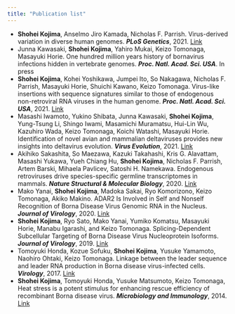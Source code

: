 ```yaml
---
title: "Publication list"
---
```


- **Shohei Kojima**, Anselmo Jiro Kamada, Nicholas F. Parrish. Virus-derived variation in diverse human genomes. ***PLoS Genetics***, 2021. [Link](https://journals.plos.org/plosgenetics/article?id=10.1371/journal.pgen.1009324)
- Junna Kawasaki, **Shohei Kojima**, Yahiro Mukai, Keizo Tomonaga, Masayuki Horie. One hundred million years history of bornavirus infections hidden in vertebrate genomes. ***Proc. Natl. Acad. Sci. USA***. In press
- **Shohei Kojima**, Kohei Yoshikawa, Jumpei Ito, So Nakagawa, Nicholas F. Parrish, Masayuki Horie, Shuichi Kawano, Keizo Tomonaga. Virus-like insertions with sequence signatures similar to those of endogenous non-retroviral RNA viruses in the human genome. ***Proc. Natl. Acad. Sci. USA***, 2021. [Link](https://www.pnas.org/content/118/5/e2010758118)
- Masashi Iwamoto, Yukino Shibata, Junna Kawasaki, **Shohei Kojima**, Yung-Tsung Li, Shingo Iwami, Masamichi Muramatsu, Hui-Lin Wu, Kazuhiro Wada, Keizo Tomonaga, Koichi Watashi, Masayuki Horie. Identification of novel avian and mammalian deltaviruses provides new insights into deltavirus evolution. ***Virus Evolution***, 2021. [Link](https://academic.oup.com/ve/article/7/1/veab003/6104627)
- Akihiko Sakashita, So Maezawa, Kazuki Takahashi, Kris G. Alavattam, Masashi Yukawa, Yueh Chiang Hu, **Shohei Kojima**, Nicholas F. Parrish, Artem Barski, Mihaela Pavlicev, Satoshi H. Namekawa. Endogenous retroviruses drive species-specific germline transcriptomes in mammals. ***Nature Structural & Molecular Biology***, 2020. [Link](https://academic.oup.com/ve/article/7/1/veab003/6104627)
- Mako Yanai, **Shohei Kojima**, Madoka Sakai, Ryo Komorizono, Keizo Tomonaga, Akiko Makino. ADAR2 Is Involved in Self and Nonself Recognition of Borna Disease Virus Genomic RNA in the Nucleus. ***Journal of Virology***, 2020. [Link](https://jvi.asm.org/content/94/6/e01513-19)
- **Shohei Kojima**, Ryo Sato, Mako Yanai, Yumiko Komatsu, Masayuki Horie, Manabu Igarashi, and Keizo Tomonaga. Splicing-Dependent Subcellular Targeting of Borna Disease Virus Nucleoprotein Isoforms. ***Journal of Virology***, 2019. [Link](https://jvi.asm.org/content/93/5/e01621-18)
- Tomoyuki Honda, Kozue Sofuku, **Shohei Kojima**, Yusuke Yamamoto, Naohiro Ohtaki, Keizo Tomonaga. Linkage between the leader sequence and leader RNA production in Borna disease virus-infected cells. ***Virology***, 2017. [Link](https://www.sciencedirect.com/science/article/pii/S0042682217302295)
- **Shohei Kojima**, Tomoyuki Honda, Yusuke Matsumoto, Keizo Tomonaga, Heat stress is a potent stimulus for enhancing rescue efficiency of recombinant Borna disease virus. ***Microbiology and Immunology***, 2014. [Link](https://onlinelibrary.wiley.com/doi/full/10.1111/1348-0421.12193)

